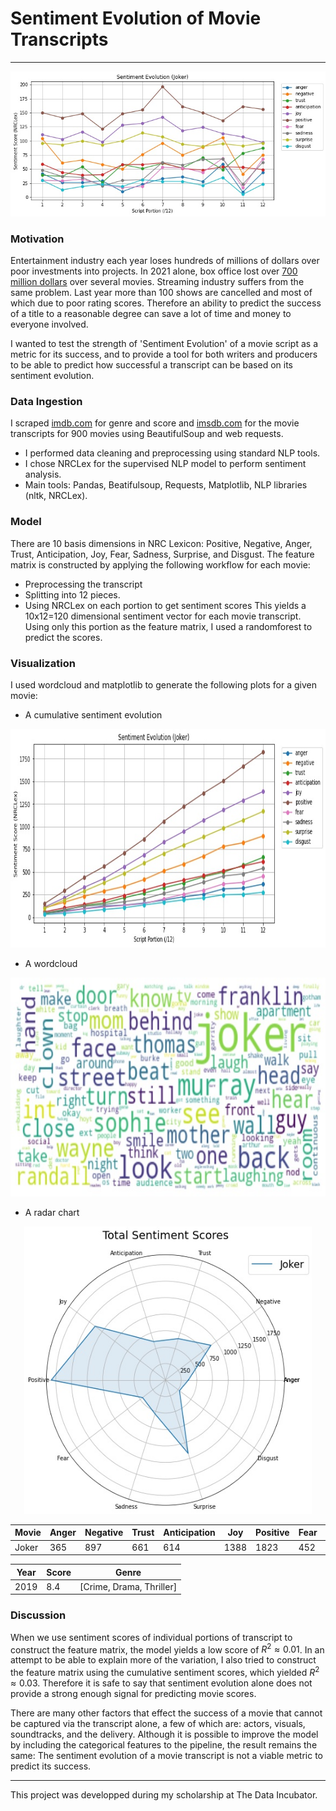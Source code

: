 # Sentiment Evolution of Movie Transcripts
---
![Joker_evolution](https://raw.githubusercontent.com/kcandost/TDI_Capstone/master/img/Joker_evolution.jpg)

### Motivation

Entertainment industry each year loses hundreds of millions of dollars over poor investments into projects. In 2021 alone, box office lost over   [700 million dollars]( https://en.wikipedia.org/wiki/List_of_biggest_box-office_bombs) over several movies. Streaming industry suffers from the same problem. Last year more than 100 shows are cancelled  and most of which due to poor rating scores. Therefore an ability to predict the success of a title to a reasonable degree can save a lot of time and money to everyone involved.

I wanted to test the strength of 'Sentiment Evolution' of a movie script as a metric for its success, and to provide a tool for both writers and producers to be able to predict how successful a transcript can be based on its sentiment evolution.

### Data Ingestion
I scraped [imdb.com](https://www.imdb.com/) for genre and score and [imsdb.com]( https://imsdb.com/) for the movie transcripts for 900 movies using BeautifulSoup and web requests.
  * I performed data cleaning and preprocessing using standard NLP tools.
  * I chose NRCLex for the supervised NLP model to perform sentiment analysis.
  * Main tools: Pandas, Beatifulsoup, Requests, Matplotlib, NLP libraries (nltk, NRCLex).
### Model 
There are 10 basis dimensions in NRC Lexicon: Positive, Negative, Anger, Trust, Anticipation, Joy, Fear, Sadness, Surprise, and Disgust. The feature matrix is constructed by applying the following workflow for each movie:
 * Preprocessing the transcript
 * Splitting into 12 pieces. 
 * Using NRCLex on each portion to get sentiment scores 
This yields a 10x12=120 dimensional sentiment vector for each movie transcript. Using only this portion as the feature matrix, I used a randomforest to predict the scores.
### Visualization
I used wordcloud and matplotlib to generate the following plots for a given movie:
 * A cumulative sentiment evolution 

<p align="center">
  <img width="680" height="350" src="https://raw.githubusercontent.com/kcandost/TDI_Capstone/master/img/Joker_total_sentiment.jpg">
</p>

* A wordcloud

<p align="center">
  <img width="680" height="350" src="https://raw.githubusercontent.com/kcandost/TDI_Capstone/master/img/Joker_wordcloud.jpg">
</p>
 
 * A radar chart 

<p align="center">
  <img width="460" height="460" src="https://raw.githubusercontent.com/kcandost/TDI_Capstone/master/img/Joker_radar.jpg">
</p>
 
<div align="center">

| Movie      | Anger | Negative | Trust | Anticipation | Joy  | Positive | Fear | Sadness | Surprise | Disgust 
|------------|-------|----------|-------|--------------|------|----------|------|---------|----------|---------|
| Joker      | 365   | 897      | 661   | 614          | 1388 | 1823     | 452  | 540     | 1169     | 275     | 

</div>
 
<div align="center">

| Year | Score |          Genre           |   
|------|-------|--------------------------| 
|2019  | 8.4   | [Crime, Drama, Thriller] | 

</div>

### Discussion
When we use sentiment scores of individual portions of transcript to construct the feature matrix, the model yields a low score of $R^2\approx 0.01$. In an attempt to be able to explain more of the variation, I also tried to construct the feature matrix using the cumulative sentiment scores, which yielded $R^2\approx 0.03$. Therefore it is safe to say that sentiment evolution alone does not provide a strong enough signal for predicting movie scores.

There are many other factors that effect the success of a movie that cannot be captured via the transcript alone, a few of which are: actors, visuals, soundtracks, and the delivery. Although it is possible to improve the model by including the categorical features to the pipeline, the result remains the same: The sentiment evolution of a movie transcript is not a viable metric to predict its success. 

---
This project was developped during my scholarship at The Data Incubator.

